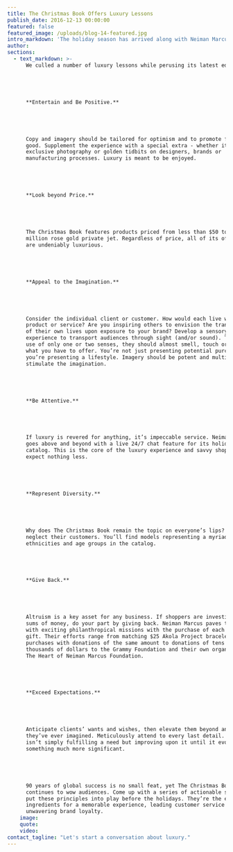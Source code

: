 ```yaml
---
title: The Christmas Book Offers Luxury Lessons
publish_date: 2016-12-13 00:00:00
featured: false
featured_image: /uploads/blog-14-featured.jpg
intro_markdown: 'The holiday season has arrived along with Neiman Marcus’ annual catalog, The Christmas Book. Celebrating the 90th year of the historic publication, the storied purveyor of luxury goods offers elegant products as well as fantasy purchases that lie beyond our wildest dreams.​'
author:
sections:
  - text_markdown: >-
      We culled a number of luxury lessons while perusing its latest edition…





      **Entertain and Be Positive.**





      Copy and imagery should be tailored for optimism and to promote feeling
      good. Supplement the experience with a special extra - whether it be
      exclusive photography or golden tidbits on designers, brands or
      manufacturing processes. Luxury is meant to be enjoyed.





      **Look beyond Price.**





      The Christmas Book features products priced from less than $50 to a $1.5
      million rose gold private jet. Regardless of price, all of its offerings
      are undeniably luxurious.





      **Appeal to the Imagination.**





      Consider the individual client or customer. How would each live with your
      product or service? Are you inspiring others to envision the transformation
      of their own lives upon exposure to your brand? Develop a sensory
      experience to transport audiences through sight (and/or sound). Through the
      use of only one or two senses, they should almost smell, touch or taste
      what you have to offer. You’re not just presenting potential purchases,
      you’re presenting a lifestyle. Imagery should be potent and multifaceted to
      stimulate the imagination.





      **Be Attentive.**





      If luxury is revered for anything, it’s impeccable service. Neiman Marcus
      goes above and beyond with a live 24/7 chat feature for its holiday
      catalog. This is the core of the luxury experience and savvy shoppers
      expect nothing less.





      **Represent Diversity.**





      Why does The Christmas Book remain the topic on everyone’s lips? They don’t
      neglect their customers. You’ll find models representing a myriad of
      ethnicities and age groups in the catalog.





      **Give Back.**





      Altruism is a key asset for any business. If shoppers are investing serious
      sums of money, do your part by giving back. Neiman Marcus paves the way
      with exciting philanthropical missions with the purchase of each fantasy
      gift. Their efforts range from matching $25 Akola Project bracelet
      purchases with donations of the same amount to donations of tens of
      thousands of dollars to the Grammy Foundation and their own organization,
      The Heart of Neiman Marcus Foundation.





      **Exceed Expectations.**





      Anticipate clients’ wants and wishes, then elevate them beyond anything
      they’ve ever imagined. Meticulously attend to every last detail. The aim
      isn’t simply fulfilling a need but improving upon it until it evolves into
      something much more significant.





      90 years of global success is no small feat, yet The Christmas Book
      continues to wow audiences. Come up with a series of actionable steps to
      put these principles into play before the holidays. They’re the essential
      ingredients for a memorable experience, leading customer service and
      unwavering brand loyalty.​
    image:
    quote:
    video:
contact_tagline: "Let's start a conversation about luxury."
---
```



